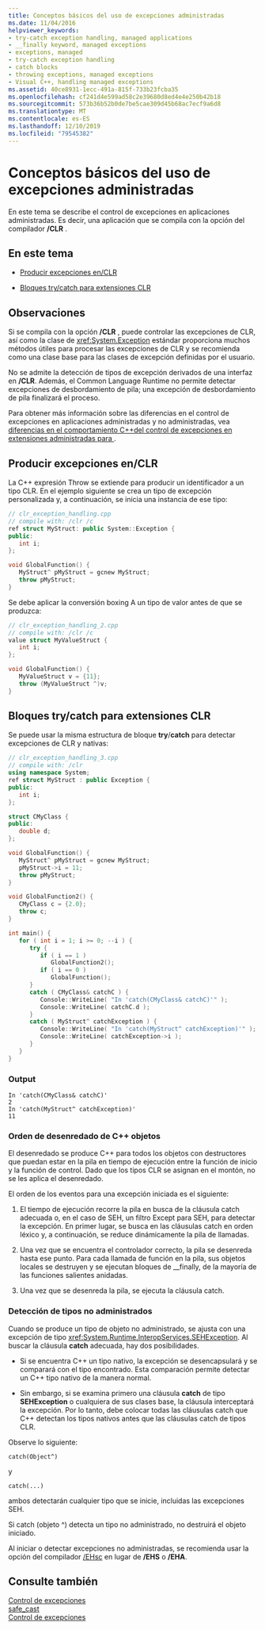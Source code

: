 ```yaml
---
title: Conceptos básicos del uso de excepciones administradas
ms.date: 11/04/2016
helpviewer_keywords:
- try-catch exception handling, managed applications
- __finally keyword, managed exceptions
- exceptions, managed
- try-catch exception handling
- catch blocks
- throwing exceptions, managed exceptions
- Visual C++, handling managed exceptions
ms.assetid: 40ce8931-1ecc-491a-815f-733b23fcba35
ms.openlocfilehash: cf241d4e599ad58c2e39680d8ed4e4e250b42b18
ms.sourcegitcommit: 573b36b52b0de7be5cae309d45b68ac7ecf9a6d8
ms.translationtype: MT
ms.contentlocale: es-ES
ms.lasthandoff: 12/10/2019
ms.locfileid: "79545382"
---
```

# <a name="basic-concepts-in-using-managed-exceptions"></a>Conceptos básicos del uso de excepciones administradas

En este tema se describe el control de excepciones en aplicaciones administradas. Es decir, una aplicación que se compila con la opción del compilador **/CLR** .

## <a name="in-this-topic"></a>En este tema

- [Producir excepciones en/CLR](#vcconbasicconceptsinusingmanagedexceptionsanchor1)

- [Bloques try/catch para extensiones CLR](#vcconbasicconceptsinusingmanagedexceptionsanchor2)

## <a name="remarks"></a>Observaciones

Si se compila con la opción **/CLR** , puede controlar las excepciones de CLR, así como la clase de <xref:System.Exception> estándar proporciona muchos métodos útiles para procesar las excepciones de CLR y se recomienda como una clase base para las clases de excepción definidas por el usuario.

No se admite la detección de tipos de excepción derivados de una interfaz en **/CLR**. Además, el Common Language Runtime no permite detectar excepciones de desbordamiento de pila; una excepción de desbordamiento de pila finalizará el proceso.

Para obtener más información sobre las diferencias en el control de excepciones en aplicaciones administradas y no administradas, vea [diferencias en el comportamiento C++del control de excepciones en extensiones administradas para ](../dotnet/differences-in-exception-handling-behavior-under-clr.md).

##  <a name="throwing-exceptions-under-clr"></a><a name="vcconbasicconceptsinusingmanagedexceptionsanchor1"></a>Producir excepciones en/CLR

La C++ expresión Throw se extiende para producir un identificador a un tipo CLR. En el ejemplo siguiente se crea un tipo de excepción personalizada y, a continuación, se inicia una instancia de ese tipo:

```cpp
// clr_exception_handling.cpp
// compile with: /clr /c
ref struct MyStruct: public System::Exception {
public:
   int i;
};

void GlobalFunction() {
   MyStruct^ pMyStruct = gcnew MyStruct;
   throw pMyStruct;
}
```

Se debe aplicar la conversión boxing A un tipo de valor antes de que se produzca:

```cpp
// clr_exception_handling_2.cpp
// compile with: /clr /c
value struct MyValueStruct {
   int i;
};

void GlobalFunction() {
   MyValueStruct v = {11};
   throw (MyValueStruct ^)v;
}
```

##  <a name="trycatch-blocks-for-clr-extensions"></a><a name="vcconbasicconceptsinusingmanagedexceptionsanchor2"></a>Bloques try/catch para extensiones CLR

Se puede usar la misma estructura de bloque **try**/**catch** para detectar excepciones de CLR y nativas:

```cpp
// clr_exception_handling_3.cpp
// compile with: /clr
using namespace System;
ref struct MyStruct : public Exception {
public:
   int i;
};

struct CMyClass {
public:
   double d;
};

void GlobalFunction() {
   MyStruct^ pMyStruct = gcnew MyStruct;
   pMyStruct->i = 11;
   throw pMyStruct;
}

void GlobalFunction2() {
   CMyClass c = {2.0};
   throw c;
}

int main() {
   for ( int i = 1; i >= 0; --i ) {
      try {
         if ( i == 1 )
            GlobalFunction2();
         if ( i == 0 )
            GlobalFunction();
      }
      catch ( CMyClass& catchC ) {
         Console::WriteLine( "In 'catch(CMyClass& catchC)'" );
         Console::WriteLine( catchC.d );
      }
      catch ( MyStruct^ catchException ) {
         Console::WriteLine( "In 'catch(MyStruct^ catchException)'" );
         Console::WriteLine( catchException->i );
      }
   }
}
```

### <a name="output"></a>Output

```
In 'catch(CMyClass& catchC)'
2
In 'catch(MyStruct^ catchException)'
11
```

### <a name="order-of-unwinding-for-c-objects"></a>Orden de desenredado de C++ objetos

El desenredado se produce C++ para todos los objetos con destructores que puedan estar en la pila en tiempo de ejecución entre la función de inicio y la función de control. Dado que los tipos CLR se asignan en el montón, no se les aplica el desenredado.

El orden de los eventos para una excepción iniciada es el siguiente:

1. El tiempo de ejecución recorre la pila en busca de la cláusula catch adecuada o, en el caso de SEH, un filtro Except para SEH, para detectar la excepción. En primer lugar, se busca en las cláusulas catch en orden léxico y, a continuación, se reduce dinámicamente la pila de llamadas.

1. Una vez que se encuentra el controlador correcto, la pila se desenreda hasta ese punto. Para cada llamada de función en la pila, sus objetos locales se destruyen y se ejecutan bloques de __finally, de la mayoría de las funciones salientes anidadas.

1. Una vez que se desenreda la pila, se ejecuta la cláusula catch.

### <a name="catching-unmanaged-types"></a>Detección de tipos no administrados

Cuando se produce un tipo de objeto no administrado, se ajusta con una excepción de tipo <xref:System.Runtime.InteropServices.SEHException>. Al buscar la cláusula **catch** adecuada, hay dos posibilidades.

- Si se encuentra C++ un tipo nativo, la excepción se desencapsulará y se comparará con el tipo encontrado. Esta comparación permite detectar un C++ tipo nativo de la manera normal.

- Sin embargo, si se examina primero una cláusula **catch** de tipo **SEHException** o cualquiera de sus clases base, la cláusula interceptará la excepción. Por lo tanto, debe colocar todas las cláusulas catch que C++ detectan los tipos nativos antes que las cláusulas catch de tipos CLR.

Observe lo siguiente:

```
catch(Object^)
```

y

```
catch(...)
```

ambos detectarán cualquier tipo que se inicie, incluidas las excepciones SEH.

Si catch (objeto ^) detecta un tipo no administrado, no destruirá el objeto iniciado.

Al iniciar o detectar excepciones no administradas, se recomienda usar la opción del compilador [/EHsc](../build/reference/eh-exception-handling-model.md) en lugar de **/EHS** o **/EHA**.

## <a name="see-also"></a>Consulte también

[Control de excepciones](../extensions/exception-handling-cpp-component-extensions.md)<br/>
[safe_cast](../extensions/safe-cast-cpp-component-extensions.md)<br/>
[Control de excepciones](../cpp/exception-handling-in-visual-cpp.md)
